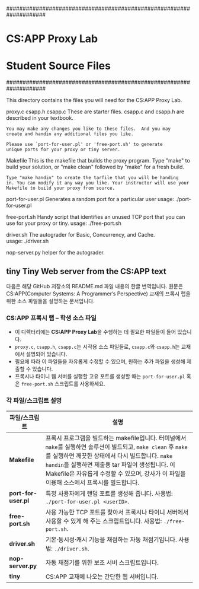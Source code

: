 ####################################################################
# CS:APP Proxy Lab
#
# Student Source Files
####################################################################

This directory contains the files you will need for the CS:APP Proxy
Lab.

proxy.c
csapp.h
csapp.c
    These are starter files.  csapp.c and csapp.h are described in
    your textbook. 

    You may make any changes you like to these files.  And you may
    create and handin any additional files you like.

    Please use `port-for-user.pl' or 'free-port.sh' to generate
    unique ports for your proxy or tiny server. 

Makefile
    This is the makefile that builds the proxy program.  Type "make"
    to build your solution, or "make clean" followed by "make" for a
    fresh build. 

    Type "make handin" to create the tarfile that you will be handing
    in. You can modify it any way you like. Your instructor will use your
    Makefile to build your proxy from source.

port-for-user.pl
    Generates a random port for a particular user
    usage: ./port-for-user.pl <userID>

free-port.sh
    Handy script that identifies an unused TCP port that you can use
    for your proxy or tiny. 
    usage: ./free-port.sh

driver.sh
    The autograder for Basic, Concurrency, and Cache.        
    usage: ./driver.sh

nop-server.py
     helper for the autograder.         

tiny
    Tiny Web server from the CS:APP text
-----

다음은 해당 GitHub 저장소의 README.md 파일 내용의 한글 번역입니다. 원문은 CS:APP(Computer Systems: A Programmer’s Perspective) 교재의 프록시 랩을 위한 소스 파일들을 설명하는 문서입니다.

### CS:APP 프록시 랩 – 학생 소스 파일

* 이 디렉터리에는 **CS:APP Proxy Lab**을 수행하는 데 필요한 파일들이 들어 있습니다.
* `proxy.c`, `csapp.h`, `csapp.c`는 시작용 소스 파일들로, `csapp.c`와 `csapp.h`는 교재에서 설명되어 있습니다.
* 필요에 따라 이 파일들을 자유롭게 수정할 수 있으며, 원하는 추가 파일을 생성해 제출할 수 있습니다.
* 프록시나 타이니 웹 서버를 실행할 고유 포트를 생성할 때는 `port-for-user.pl` 혹은 `free-port.sh` 스크립트를 사용하세요.

### 각 파일/스크립트 설명

| 파일/스크립트              | 설명                                                                                                                                                                                                         |
| -------------------- | ---------------------------------------------------------------------------------------------------------------------------------------------------------------------------------------------------------- |
| **Makefile**         | 프록시 프로그램을 빌드하는 makefile입니다. 터미널에서 `make`를 실행하면 솔루션이 빌드되고, `make clean` 후 `make`를 실행하면 깨끗한 상태에서 다시 빌드합니다. `make handin`을 실행하면 제출용 tar 파일이 생성됩니다. 이 Makefile은 자유롭게 수정할 수 있으며, 강사가 이 파일을 이용해 소스에서 프록시를 빌드합니다. |
| **port-for-user.pl** | 특정 사용자에게 랜덤 포트를 생성해 줍니다. 사용법: `./port-for-user.pl <userID>`.                                                                                                                                               |
| **free-port.sh**     | 사용 가능한 TCP 포트를 찾아서 프록시나 타이니 서버에서 사용할 수 있게 해 주는 스크립트입니다. 사용법: `./free-port.sh`.                                                                                                                             |
| **driver.sh**        | 기본·동시성·캐시 기능을 채점하는 자동 채점기입니다. 사용법: `./driver.sh`.                                                                                                                                                          |
| **nop-server.py**    | 자동 채점기를 위한 보조 서버 스크립트입니다.                                                                                                                                                                                  |
| **tiny**             | CS:APP 교재에 나오는 간단한 웹 서버입니다.                                                                                                                                                                                |
